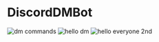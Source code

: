 # DiscordDMBot

![dm commands](https://user-images.githubusercontent.com/38481385/108740665-e9098900-7503-11eb-8cc1-c90961690bea.png)
![hello dm](https://user-images.githubusercontent.com/38481385/108740682-edce3d00-7503-11eb-8217-6d19c2b3eda1.png)
![hello everyone 2nd](https://user-images.githubusercontent.com/38481385/108740693-f0c92d80-7503-11eb-8a65-7eeb4a56725a.png)
